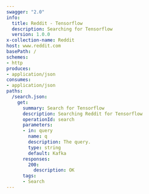 ```yaml
---
swagger: "2.0"
info:
  title: Reddit - Tensorflow
  description: Searching for Tensorflow
  version: 1.0.0
x-collection-name: Reddit  
host: www.reddit.com
basePath: /
schemes:
- http
produces:
- application/json
consumes:
- application/json
paths:
  /search.json:
    get:
      summary: Search for Tensorflow
      description: Searching Reddit for Tensorflow
      operationId: search
      parameters:
      - in: query
        name: q
        description: The query.
        type: string
        default: Kafka
      responses:
        200:
          description: OK
      tags:
      - Search
---
```

